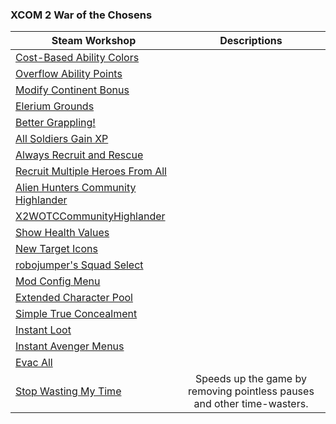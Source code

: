 ### **XCOM 2 War of the Chosens**

| Steam Workshop | Descriptions |
|----------------|:------------:|
| [Cost-Based Ability Colors](https://steamcommunity.com/sharedfiles/filedetails/?id=1289686596)          |
| [Overflow Ability Points](https://steamcommunity.com/sharedfiles/filedetails/?id=1126908187)            |
| [Modify Continent Bonus](https://steamcommunity.com/sharedfiles/filedetails/?id=1145436332)             |
| [Elerium Grounds](https://steamcommunity.com/sharedfiles/filedetails/?id=624294299)                     |
| [Better Grappling!](https://steamcommunity.com/sharedfiles/filedetails/?id=1486607466)                  |
| [All Soldiers Gain XP](https://steamcommunity.com/sharedfiles/filedetails/?id=623935276)                |
| [Always Recruit and Rescue](https://steamcommunity.com/sharedfiles/filedetails/?id=1136550654)          |
| [Recruit Multiple Heroes From All](https://steamcommunity.com/sharedfiles/filedetails/?id=1126788564)   |
| [Alien Hunters Community Highlander](https://steamcommunity.com/sharedfiles/filedetails/?id=2534737016) |
| [X2WOTCCommunityHighlander](https://steamcommunity.com/sharedfiles/filedetails/?id=1134256495)          |
| [Show Health Values](https://steamcommunity.com/sharedfiles/filedetails/?id=1123174832)                 |
| [New Target Icons](https://steamcommunity.com/sharedfiles/filedetails/?id=1384631824)                   |
| [robojumper's Squad Select](https://steamcommunity.com/sharedfiles/filedetails/?id=1122974240)          |
| [Mod Config Menu](https://steamcommunity.com/sharedfiles/filedetails/?id=667104300)                     |
| [Extended Character Pool](https://steamcommunity.com/sharedfiles/filedetails/?id=1136878667)            |
| [Simple True Concealment](https://steamcommunity.com/sharedfiles/filedetails/?id=1124148961)            |
| [Instant Loot](https://steamcommunity.com/sharedfiles/filedetails/?id=1440233515)                       |
| [Instant Avenger Menus](https://steamcommunity.com/sharedfiles/filedetails/?id=1124410215)              |
| [Evac All](https://steamcommunity.com/sharedfiles/filedetails/?id=1126395106)                           |
| [Stop Wasting My Time](https://steamcommunity.com/sharedfiles/filedetails/?id=620600092)                | Speeds up the game by removing pointless pauses and other time-wasters. |
